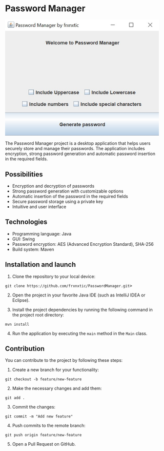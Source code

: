 # Password Manager

![Password Manager](password-manager.jpg)

The Password Manager project is a desktop application that helps users securely store and manage their passwords. The application includes encryption, strong password generation and automatic password insertion in the required fields.

## Possibilities

- Encryption and decryption of passwords
- Strong password generation with customizable options
- Automatic insertion of the password in the required fields
- Secure password storage using a private key
- Intuitive and user interface

## Technologies

- Programming language: Java
- GUI: Swing
- Password encryption: AES (Advanced Encryption Standard), SHA-256
- Build system: Maven

## Installation and launch

1. Clone the repository to your local device:

<pre><code>git clone https://github.com/frxnxtic/PasswordManager.git</code>></pre>


2. Open the project in your favorite Java IDE (such as IntelliJ IDEA or Eclipse).

3. Install the project dependencies by running the following command in the project root directory:

<pre><code>mvn install</code></pre>

4. Run the application by executing the `main` method in the `Main` class.

## Contribution

You can contribute to the project by following these steps:

1. Create a new branch for your functionality:

<pre><code>git checkout -b feature/new-feature</code></pre>

2. Make the necessary changes and add them:

<pre><code>git add .</code></pre>


3. Commit the changes:

<pre><code>git commit -m "Add new feature"</code></pre>


4. Push commits to the remote branch:

<pre><code>git push origin feature/new-feature</code></pre>


5. Open a Pull Request on GitHub.